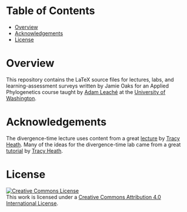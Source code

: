 Table of Contents
=================

 -  [Overview](#overview)
 -  [Acknowledgements](#requirements)
 -  [License](#license)


Overview
========

This repository contains the LaTeX source files for lectures, labs, and
learning-assessment surveys written by Jamie Oaks for an Applied Phylogenetics
course taught by [Adam
Leach&eacute;](http://faculty.washington.edu/leache/wordpress/) at the
[University of Washington](http://www.washington.edu/).


Acknowledgements
================

The divergence-time lecture uses content from a great
[lecture](https://molevol.mbl.edu/wiki/images/6/6f/Bodega_2013_divtime_lecture.pdf)
by [Tracy Heath](http://phylo.bio.ku.edu/content/tracy-heath).
Many of the ideas for the divergence-time lab came from a great
[tutorial](http://treethinkers.org/divergence-time-estimation-using-beast/)
by [Tracy Heath](http://phylo.bio.ku.edu/content/tracy-heath).


License
=======

<a rel="license" href="http://creativecommons.org/licenses/by/4.0/deed.en_US"><img alt="Creative Commons License" style="border-width:0" src="http://i.creativecommons.org/l/by/4.0/88x31.png" /></a><br />This work is licensed under a <a rel="license" href="http://creativecommons.org/licenses/by/4.0/deed.en_US">Creative Commons Attribution 4.0 International License</a>.

